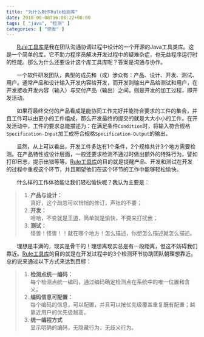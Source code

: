 ```yaml
---
title: "为什么制作Rule检测库"
date: 2018-08-08T16:08:22+08:00
tags: [ "java", "检测" ]
categories: [ "研发" ]
---
```


&#160; &#160;&#160;&#160;&#160;&#160;[Rule工具库](https://gitee.com/lxrj/rule/)是我在团队沟通协调过程中设计的一个开源的Java工具类库。这是一个简单的库，它不助力程序员解决开发过程中的疑难杂症，也无益程序运行时的性能。那么为什么还要设计这个库工具库呢？答案是沟通与协作。

&#160; &#160;&#160;&#160;&#160;&#160;一个软件研发团队，典型的成员和（或）涉众有：产品、设计、开发、测试、用户。通常产品和设计输入开发内容给开发，而开发则输出产品给测试和用户，在开发接收开发内容（输入）与交付产品（输出）之间，则是开发的加工过程，即开发活动。

<!--more-->

&#160; &#160;&#160;&#160;&#160;&#160;如果将最终交付的产品看成是能协同工作完好并能符合要求的工件的集合，并且工件可以由更小的工件组成，那么开发最终的提交的就是大大小小的工件。在开发活动中，工件的要求总能描述为：在满足条件`Condition`时，将输入符合规格`Specification-Input`加工成符合规格`Specification-Output`的输出。

&#160; &#160;&#160;&#160;&#160;&#160;显然，从上可以看出，开发工件多达有1个条件，2个规格共计3个地方需要检测。在产品特性或设计层面，一般还要求检测不通过时做出额外的特殊行为，譬如打印日志，提示出错等等。[Rule工具库](https://gitee.com/lxrj/rule/)的目的就是提醒产品、开发和测试在开发的过程中重视这个环节，并且期望他们在这个环节的工作中能够轻松愉快。

&#160; &#160;&#160;&#160;&#160;&#160;什么样的工作体验能让我们轻松愉快呢？我认为主要是：

> 1. **产品与设计：**  
>   真好，这个疏忽可以悄悄的修订，声张的不要； 
> 2. **开发：**   
>   哈哈，不变就是王道，简单就是愉快，不要来打扰我； 
> 3. **测试：**   
>   怪兽！怪兽！！就在哪个地方！怎么描述，你想怎么描述就怎么描述。

&#160; &#160;&#160;&#160;&#160;&#160;理想是丰满的，现实是骨干的！理想离现实总是有一段距离，但这不妨碍我们靠近。[Rule工具库](https://gitee.com/lxrj/rule/)的目的就是在开发过程中的3个检测环节协助团队朝理想靠近。总的说来通过以下方式来达到目标：

> 1. **检测点统一编码：**  
>    每个检测点统一编码，通过编码确定检测点在系统中的唯一位置和含义。
> 2. **编码信息可配置：**   
>    每个编码的信息，可以配置，并且可以按优先级覆盖重复既有配置；越靠近用户的优先级越高。
> 3. **统一编程方式**   
>   显示明确的编码，无隐藏行为，无歧义行为。